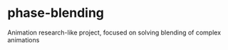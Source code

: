 # phase-blending
Animation research-like project, focused on solving blending of complex animations
